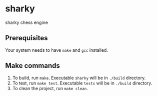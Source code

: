 # sharky

sharky chess engine

## Prerequisites

Your system needs to have `make` and `gcc` installed.

## Make commands

1. To build, run `make`. Executable `sharky` will be in `./build` directory.
2. To test, run `make test`. Executable `tests` will be in `./build` directory.
3. To clean the project, run `make clean`.

